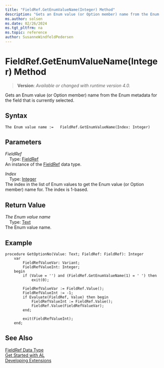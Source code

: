 ```yaml
---
title: "FieldRef.GetEnumValueName(Integer) Method"
description: "Gets an Enum value (or Option member) name from the Enum metadata for the field that is currently selected."
ms.author: solsen
ms.date: 02/26/2024
ms.tgt_pltfrm: na
ms.topic: reference
author: SusanneWindfeldPedersen
---
```

[//]: # (START>DO_NOT_EDIT)
[//]: # (IMPORTANT:Do not edit any of the content between here and the END>DO_NOT_EDIT.)
[//]: # (Any modifications should be made in the .xml files in the ModernDev repo.)
# FieldRef.GetEnumValueName(Integer) Method
> **Version**: _Available or changed with runtime version 4.0._

Gets an Enum value (or Option member) name from the Enum metadata for the field that is currently selected.


## Syntax
```AL
The Enum value name :=   FieldRef.GetEnumValueName(Index: Integer)
```
## Parameters
*FieldRef*  
&emsp;Type: [FieldRef](fieldref-data-type.md)  
An instance of the [FieldRef](fieldref-data-type.md) data type.  

*Index*  
&emsp;Type: [Integer](../integer/integer-data-type.md)  
The index in the list of Enum values to get the Enum value (or Option member) name for. The index is 1-based.  


## Return Value
*The Enum value name*  
&emsp;Type: [Text](../text/text-data-type.md)  
The Enum value name.


[//]: # (IMPORTANT: END>DO_NOT_EDIT)

## Example

```al
procedure GetOptionNo(Value: Text; FieldRef: FieldRef): Integer
    var
        FieldRefValueVar: Variant;
        FieldRefValueInt: Integer;
    begin
        if (Value = '') and (FieldRef.GetEnumValueName(1) = ' ') then
            exit(0);

        FieldRefValueVar := FieldRef.Value();
        FieldRefValueInt := -1;
        if Evaluate(FieldRef, Value) then begin
            FieldRefValueInt := FieldRef.Value();
            FieldRef.Value(FieldRefValueVar);
        end;

        exit(FieldRefValueInt);
    end;
```

## See Also
[FieldRef Data Type](fieldref-data-type.md)  
[Get Started with AL](../../devenv-get-started.md)  
[Developing Extensions](../../devenv-dev-overview.md)